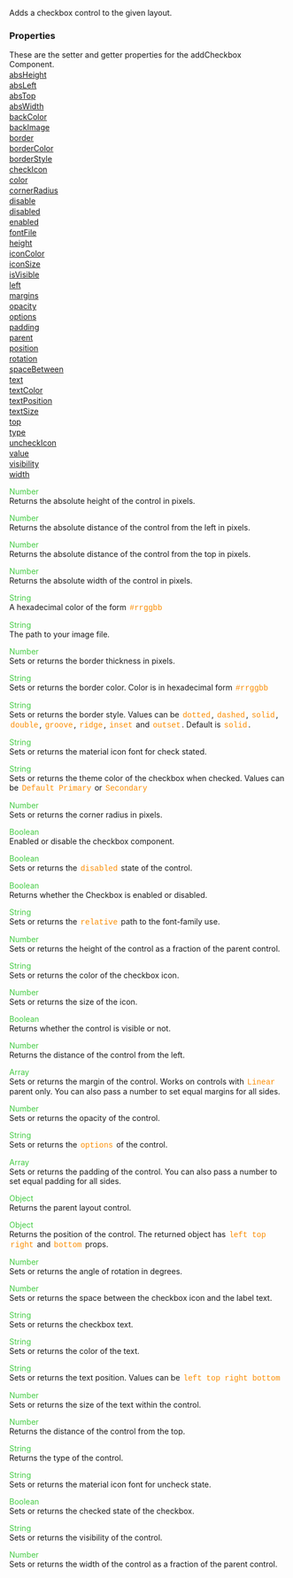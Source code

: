 Adds a checkbox control to the given layout.

<style>.samp { margin-top: 2px; } </style><h3>Properties</h3>These are the setter and getter properties for the addCheckbox Component.
<div class="samp"><a href="#absheight-0" data-transition="pop" data-rel="popup" class="ui-link">absHeight </a></div><div class="samp"><a href="#absleft-5" data-transition="pop" data-rel="popup" class="ui-link">absLeft </a></div><div class="samp"><a href="#abstop-10" data-transition="pop" data-rel="popup" class="ui-link">absTop </a></div><div class="samp"><a href="#abswidth-15" data-transition="pop" data-rel="popup" class="ui-link">absWidth </a></div><div class="samp"><a href="#backcolor-20" data-transition="pop" data-rel="popup" class="ui-link">backColor </a></div><div class="samp"><a href="#backimage-25" data-transition="pop" data-rel="popup" class="ui-link">backImage </a></div><div class="samp"><a href="#border-30" data-transition="pop" data-rel="popup" class="ui-link">border </a></div><div class="samp"><a href="#bordercolor-35" data-transition="pop" data-rel="popup" class="ui-link">borderColor </a></div><div class="samp"><a href="#borderstyle-40" data-transition="pop" data-rel="popup" class="ui-link">borderStyle </a></div><div class="samp"><a href="#checkicon-45" data-transition="pop" data-rel="popup" class="ui-link">checkIcon </a></div><div class="samp"><a href="#color-50" data-transition="pop" data-rel="popup" class="ui-link">color </a></div><div class="samp"><a href="#cornerradius-55" data-transition="pop" data-rel="popup" class="ui-link">cornerRadius </a></div><div class="samp"><a href="#disable-60" data-transition="pop" data-rel="popup" class="ui-link">disable </a></div><div class="samp"><a href="#disabled-65" data-transition="pop" data-rel="popup" class="ui-link">disabled </a></div><div class="samp"><a href="#enabled-70" data-transition="pop" data-rel="popup" class="ui-link">enabled </a></div><div class="samp"><a href="#fontfile-75" data-transition="pop" data-rel="popup" class="ui-link">fontFile </a></div><div class="samp"><a href="#height-80" data-transition="pop" data-rel="popup" class="ui-link">height </a></div><div class="samp"><a href="#iconcolor-85" data-transition="pop" data-rel="popup" class="ui-link">iconColor </a></div><div class="samp"><a href="#iconsize-90" data-transition="pop" data-rel="popup" class="ui-link">iconSize </a></div><div class="samp"><a href="#isvisible-95" data-transition="pop" data-rel="popup" class="ui-link">isVisible </a></div><div class="samp"><a href="#left-100" data-transition="pop" data-rel="popup" class="ui-link">left </a></div><div class="samp"><a href="#margins-105" data-transition="pop" data-rel="popup" class="ui-link">margins </a></div><div class="samp"><a href="#opacity-110" data-transition="pop" data-rel="popup" class="ui-link">opacity </a></div><div class="samp"><a href="#options-115" data-transition="pop" data-rel="popup" class="ui-link">options </a></div><div class="samp"><a href="#padding-120" data-transition="pop" data-rel="popup" class="ui-link">padding </a></div><div class="samp"><a href="#parent-125" data-transition="pop" data-rel="popup" class="ui-link">parent </a></div><div class="samp"><a href="#position-130" data-transition="pop" data-rel="popup" class="ui-link">position </a></div><div class="samp"><a href="#rotation-135" data-transition="pop" data-rel="popup" class="ui-link">rotation </a></div><div class="samp"><a href="#spacebetween-140" data-transition="pop" data-rel="popup" class="ui-link">spaceBetween </a></div><div class="samp"><a href="#text-145" data-transition="pop" data-rel="popup" class="ui-link">text </a></div><div class="samp"><a href="#textcolor-150" data-transition="pop" data-rel="popup" class="ui-link">textColor </a></div><div class="samp"><a href="#textposition-155" data-transition="pop" data-rel="popup" class="ui-link">textPosition </a></div><div class="samp"><a href="#textsize-160" data-transition="pop" data-rel="popup" class="ui-link">textSize </a></div><div class="samp"><a href="#top-165" data-transition="pop" data-rel="popup" class="ui-link">top </a></div><div class="samp"><a href="#type-170" data-transition="pop" data-rel="popup" class="ui-link">type </a></div><div class="samp"><a href="#uncheckicon-175" data-transition="pop" data-rel="popup" class="ui-link">uncheckIcon </a></div><div class="samp"><a href="#value-180" data-transition="pop" data-rel="popup" class="ui-link">value </a></div><div class="samp"><a href="#visibility-185" data-transition="pop" data-rel="popup" class="ui-link">visibility </a></div><div class="samp"><a href="#width-190" data-transition="pop" data-rel="popup" class="ui-link">width </a></div>
<div data-role="popup" id="absheight-0" class="ui-content"><p><span style="color:#4c4;">Number</span><br>Returns the absolute height of the control in pixels.</p></div><div data-role="popup" id="absleft-5" class="ui-content"><p><span style="color:#4c4;">Number</span><br>Returns the absolute distance of the control from the left in pixels.</p></div><div data-role="popup" id="abstop-10" class="ui-content"><p><span style="color:#4c4;">Number</span><br>Returns the absolute distance of the control from the top in pixels.</p></div><div data-role="popup" id="abswidth-15" class="ui-content"><p><span style="color:#4c4;">Number</span><br>Returns the absolute width of the control in pixels.</p></div><div data-role="popup" id="backcolor-20" class="ui-content"><p><span style="color:#4c4;">String</span><br>A hexadecimal color of the form <span style="color:#fb8c00; font-family:Courier&#44; monospace; font-size:100%; padding:0px 2px;">#rrggbb</span></p></div><div data-role="popup" id="backimage-25" class="ui-content"><p><span style="color:#4c4;">String</span><br>The path to your image file.</p></div><div data-role="popup" id="border-30" class="ui-content"><p><span style="color:#4c4;">Number</span><br>Sets or returns the border thickness in pixels.</p></div><div data-role="popup" id="bordercolor-35" class="ui-content"><p><span style="color:#4c4;">String</span><br>Sets or returns the border color. Color is in hexadecimal form <span style="color:#fb8c00; font-family:Courier&#44; monospace; font-size:100%; padding:0px 2px;">#rrggbb</span></p></div><div data-role="popup" id="borderstyle-40" class="ui-content"><p><span style="color:#4c4;">String</span><br>Sets or returns the border style. Values can be <span style="color:#fb8c00; font-family:Courier&#44; monospace; font-size:100%; padding:0px 2px;">dotted</span>&#44; <span style="color:#fb8c00; font-family:Courier&#44; monospace; font-size:100%; padding:0px 2px;">dashed</span>&#44; <span style="color:#fb8c00; font-family:Courier&#44; monospace; font-size:100%; padding:0px 2px;">solid</span>&#44; <span style="color:#fb8c00; font-family:Courier&#44; monospace; font-size:100%; padding:0px 2px;">double</span>&#44; <span style="color:#fb8c00; font-family:Courier&#44; monospace; font-size:100%; padding:0px 2px;">groove</span>&#44; <span style="color:#fb8c00; font-family:Courier&#44; monospace; font-size:100%; padding:0px 2px;">ridge</span>&#44; <span style="color:#fb8c00; font-family:Courier&#44; monospace; font-size:100%; padding:0px 2px;">inset</span> and <span style="color:#fb8c00; font-family:Courier&#44; monospace; font-size:100%; padding:0px 2px;">outset</span>. Default is <span style="color:#fb8c00; font-family:Courier&#44; monospace; font-size:100%; padding:0px 2px;">solid</span>.</p></div><div data-role="popup" id="checkicon-45" class="ui-content"><p><span style="color:#4c4;">String</span><br>Sets or returns the material icon font for check stated.</p></div><div data-role="popup" id="color-50" class="ui-content"><p><span style="color:#4c4;">String</span><br>Sets or returns the theme color of the checkbox when checked. Values can be <span style="color:#fb8c00; font-family:Courier&#44; monospace; font-size:100%; padding:0px 2px;">Default</span> <span style="color:#fb8c00; font-family:Courier&#44; monospace; font-size:100%; padding:0px 2px;">Primary</span> or <span style="color:#fb8c00; font-family:Courier&#44; monospace; font-size:100%; padding:0px 2px;">Secondary</span></p></div><div data-role="popup" id="cornerradius-55" class="ui-content"><p><span style="color:#4c4;">Number</span><br>Sets or returns the corner radius in pixels.</p></div><div data-role="popup" id="disable-60" class="ui-content"><p><span style="color:#4c4;">Boolean</span><br>Enabled or disable the checkbox component.</p></div><div data-role="popup" id="disabled-65" class="ui-content"><p><span style="color:#4c4;">Boolean</span><br>Sets or returns the <span style="color:#fb8c00; font-family:Courier&#44; monospace; font-size:100%; padding:0px 2px;">disabled</span> state of the control.</p></div><div data-role="popup" id="enabled-70" class="ui-content"><p><span style="color:#4c4;">Boolean</span><br>Returns whether the Checkbox is enabled or disabled.</p></div><div data-role="popup" id="fontfile-75" class="ui-content"><p><span style="color:#4c4;">String</span><br>Sets or returns the <span style="color:#fb8c00; font-family:Courier&#44; monospace; font-size:100%; padding:0px 2px;">relative</span> path to the font-family use.</p></div><div data-role="popup" id="height-80" class="ui-content"><p><span style="color:#4c4;">Number</span><br>Sets or returns the height of the control as a fraction of the parent control.</p></div><div data-role="popup" id="iconcolor-85" class="ui-content"><p><span style="color:#4c4;">String</span><br>Sets or returns the color of the checkbox icon.</p></div><div data-role="popup" id="iconsize-90" class="ui-content"><p><span style="color:#4c4;">Number</span><br>Sets or returns the size of the icon.</p></div><div data-role="popup" id="isvisible-95" class="ui-content"><p><span style="color:#4c4;">Boolean</span><br>Returns whether the control is visible or not.</p></div><div data-role="popup" id="left-100" class="ui-content"><p><span style="color:#4c4;">Number</span><br>Returns the distance of the control from the left.</p></div><div data-role="popup" id="margins-105" class="ui-content"><p><span style="color:#4c4;">Array</span><br>Sets or returns the margin of the control. Works on controls with <span style="color:#fb8c00; font-family:Courier&#44; monospace; font-size:100%; padding:0px 2px;">Linear</span> parent only. You can also pass a number to set equal margins for all sides.</p></div><div data-role="popup" id="opacity-110" class="ui-content"><p><span style="color:#4c4;">Number</span><br>Sets or returns the opacity of the control.</p></div><div data-role="popup" id="options-115" class="ui-content"><p><span style="color:#4c4;">String</span><br>Sets or returns the <span style="color:#fb8c00; font-family:Courier&#44; monospace; font-size:100%; padding:0px 2px;">options</span> of the control.</p></div><div data-role="popup" id="padding-120" class="ui-content"><p><span style="color:#4c4;">Array</span><br>Sets or returns the padding of the control. You can also pass a number to set equal padding for all sides.</p></div><div data-role="popup" id="parent-125" class="ui-content"><p><span style="color:#4c4;">Object</span><br>Returns the parent layout control.</p></div><div data-role="popup" id="position-130" class="ui-content"><p><span style="color:#4c4;">Object</span><br>Returns the position of the control. The returned object has <span style="color:#fb8c00; font-family:Courier&#44; monospace; font-size:100%; padding:0px 2px;">left</span> <span style="color:#fb8c00; font-family:Courier&#44; monospace; font-size:100%; padding:0px 2px;">top</span> <span style="color:#fb8c00; font-family:Courier&#44; monospace; font-size:100%; padding:0px 2px;">right</span> and <span style="color:#fb8c00; font-family:Courier&#44; monospace; font-size:100%; padding:0px 2px;">bottom</span> props.</p></div><div data-role="popup" id="rotation-135" class="ui-content"><p><span style="color:#4c4;">Number</span><br>Sets or returns the angle of rotation in degrees.</p></div><div data-role="popup" id="spacebetween-140" class="ui-content"><p><span style="color:#4c4;">Number</span><br>Sets or returns the space between the checkbox icon and the label text.</p></div><div data-role="popup" id="text-145" class="ui-content"><p><span style="color:#4c4;">String</span><br>Sets or returns the checkbox text.</p></div><div data-role="popup" id="textcolor-150" class="ui-content"><p><span style="color:#4c4;">String</span><br>Sets or returns the color of the text.</p></div><div data-role="popup" id="textposition-155" class="ui-content"><p><span style="color:#4c4;">String</span><br>Sets or returns the text position. Values can be <span style="color:#fb8c00; font-family:Courier&#44; monospace; font-size:100%; padding:0px 2px;">left</span> <span style="color:#fb8c00; font-family:Courier&#44; monospace; font-size:100%; padding:0px 2px;">top</span> <span style="color:#fb8c00; font-family:Courier&#44; monospace; font-size:100%; padding:0px 2px;">right</span> <span style="color:#fb8c00; font-family:Courier&#44; monospace; font-size:100%; padding:0px 2px;">bottom</span></p></div><div data-role="popup" id="textsize-160" class="ui-content"><p><span style="color:#4c4;">Number</span><br>Sets or returns the size of the text within the control.</p></div><div data-role="popup" id="top-165" class="ui-content"><p><span style="color:#4c4;">Number</span><br>Returns the distance of the control from the top.</p></div><div data-role="popup" id="type-170" class="ui-content"><p><span style="color:#4c4;">String</span><br>Returns the type of the control.</p></div><div data-role="popup" id="uncheckicon-175" class="ui-content"><p><span style="color:#4c4;">String</span><br>Sets or returns the material icon font for uncheck state.</p></div><div data-role="popup" id="value-180" class="ui-content"><p><span style="color:#4c4;">Boolean</span><br>Sets or returns the checked state of the checkbox.</p></div><div data-role="popup" id="visibility-185" class="ui-content"><p><span style="color:#4c4;">String</span><br>Sets or returns the visibility of the control.</p></div><div data-role="popup" id="width-190" class="ui-content"><p><span style="color:#4c4;">Number</span><br>Sets or returns the width of the control as a fraction of the parent control.</p></div>
